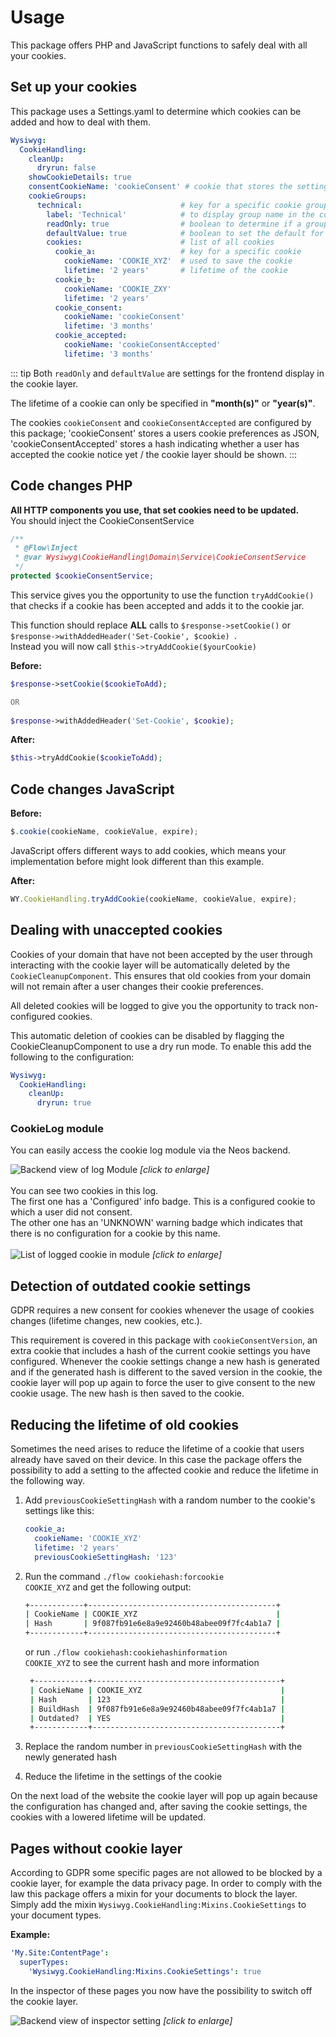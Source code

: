 # Usage
This package offers PHP and JavaScript functions to safely deal with all your cookies.

## Set up your cookies
This package uses a Settings.yaml to determine which cookies can be added and how to deal with them.
```yaml
Wysiwyg:
  CookieHandling:
    cleanUp:
      dryrun: false
    showCookieDetails: true
    consentCookieName: 'cookieConsent' # cookie that stores the settings by a user
    cookieGroups:
      technical:                      # key for a specific cookie group 
        label: 'Technical'            # to display group name in the cookie layer
        readOnly: true                # boolean to determine if a group cannot be disabled by the user
        defaultValue: true            # boolean to set the default for the cookie group 
        cookies:                      # list of all cookies 
          cookie_a:                   # key for a specific cookie
            cookieName: 'COOKIE_XYZ'  # used to save the cookie
            lifetime: '2 years'       # lifetime of the cookie
          cookie_b:                   
            cookieName: 'COOKIE_ZXY'
            lifetime: '2 years'
          cookie_consent:
            cookieName: 'cookieConsent'
            lifetime: '3 months'
          cookie_accepted:
            cookieName: 'cookieConsentAccepted'
            lifetime: '3 months'
```
::: tip
Both <code>readOnly</code> and <code>defaultValue</code> are settings for the frontend display in the cookie layer.

The lifetime of a cookie can only be specified in <b>"month(s)"</b> or <b>"year(s)"</b>.

The cookies <code>cookieConsent</code> and <code>cookieConsentAccepted</code> are configured by this package; 'cookieConsent' stores a users cookie preferences as JSON, 'cookieConsentAccepted' stores a hash indicating whether a user has accepted the cookie notice yet / the cookie layer should be shown.
:::

## Code changes PHP

<b>All HTTP components you use, that set cookies need to be updated.  </b>  
You should inject the CookieConsentService
```` php
/**
 * @Flow\Inject
 * @var Wysiwyg\CookieHandling\Domain\Service\CookieConsentService
 */
protected $cookieConsentService;
```` 
This service gives you the opportunity to use the function `tryAddCookie()` that checks if a cookie has been accepted and adds it to the cookie jar.  

This function should replace **ALL** calls to `$response->setCookie()` or `$response->withAddedHeader('Set-Cookie', $cookie) `.  
Instead you will now call `$this->tryAddCookie($yourCookie)`


<b>Before:</b>
```php
$response->setCookie($cookieToAdd); 

OR
 
$response->withAddedHeader('Set-Cookie', $cookie);
```

<b>After:</b>
```php
$this->tryAddCookie($cookieToAdd);
```

## Code changes JavaScript
<b>Before:</b>

```javascript
$.cookie(cookieName, cookieValue, expire);
```
JavaScript offers different ways to add cookies, which means your implementation before might look different than this example.

<b>After:</b>
```javascript
WY.CookieHandling.tryAddCookie(cookieName, cookieValue, expire);
```

## Dealing with unaccepted cookies
Cookies of your domain that have not been accepted by the user through interacting with the cookie layer will be automatically deleted by the `CookieCleanupComponent`. This ensures that old cookies from your domain will not remain after a user changes their cookie preferences.  

All deleted cookies will be logged to give you the opportunity to track non-configured cookies.  

This automatic deletion of cookies can be disabled by flagging the CookieCleanupComponent to use a dry run mode.
To enable this add the following to the configuration:
```yaml
Wysiwyg:
  CookieHandling:
    cleanUp:
      dryrun: true
```

### CookieLog module
You can easily access the cookie log module via the Neos backend.

![Backend view of log Module](./.vuepress/public/cookielog.png "Backend-Module")
<i>[click to enlarge]</i>
<br />
<br />
You can see two cookies in this log.  
The first one has a 'Configured' info badge. This is a configured cookie to which a user did not consent.  
The other one has an 'UNKNOWN' warning badge which indicates that there is no configuration for a cookie by this name.
<br />
<br />
![List of logged cookie in module](./.vuepress/public/cookie-log-module.jpg "Backend-Module")
<i>[click to enlarge]</i>
<br />  

## Detection of outdated cookie settings
GDPR requires a new consent for cookies whenever the usage of cookies changes (lifetime changes, new cookies, etc.).


This requirement is covered in this package with <code>cookieConsentVersion</code>, an extra cookie that includes a hash of the current cookie settings you have configured.
Whenever the cookie settings change a new hash is generated and if the generated hash is different to the saved version in the cookie,
the cookie layer will pop up again to force the user to give consent to the new cookie usage. 
The new hash is then saved to the cookie.

## Reducing the lifetime of old cookies
Sometimes the need arises to reduce the lifetime of a cookie that users already have saved on their device. In this case 
the package offers the possibility to add a setting to the affected cookie and reduce the lifetime in the following way.

1. Add <code>previousCookieSettingHash</code> with a random number to the cookie's settings like this:
    ```yaml
    cookie_a:                   
      cookieName: 'COOKIE_XYZ'  
      lifetime: '2 years'
      previousCookieSettingHash: '123'
    ```
2. Run the command <code>./flow cookiehash:forcookie COOKIE_XYZ</code> and get the following output:

    ```bash
    +------------+------------------------------------------+
    | CookieName | COOKIE_XYZ                               |
    | Hash       | 9f087fb91e6e8a9e92460b48abee09f7fc4ab1a7 |
    +------------+------------------------------------------+
    ```
   or run <code>./flow cookiehash:cookiehashinformation COOKIE_XYZ</code> to see the current hash and more information
   ```bash
    +------------+------------------------------------------+
    | CookieName | COOKIE_XYZ                               |
    | Hash       | 123                                      |
    | BuildHash  | 9f087fb91e6e8a9e92460b48abee09f7fc4ab1a7 |
    | Outdated?  | YES                                      |
    +------------+------------------------------------------+
   ```
3. Replace the random number in <code>previousCookieSettingHash</code> with the newly generated hash

4. Reduce the lifetime in the settings of the cookie

On the next load of the website the cookie layer will pop up again because the configuration has changed and, 
after saving the cookie settings, the cookies with a lowered lifetime will be updated.


## Pages without cookie layer
According to GDPR some specific pages are not allowed to be blocked by a cookie layer, for example the data privacy page. 
In order to comply with the law this package offers a mixin for your documents to block the layer.
Simply add the mixin `Wysiwyg.CookieHandling:Mixins.CookieSettings` to your document types.


<b>Example:</b>
```yaml
'My.Site:ContentPage':
  superTypes:
    'Wysiwyg.CookieHandling:Mixins.CookieSettings': true
```
In the inspector of these pages you now have the possibility to switch off the cookie layer.


![Backend view of inspector setting](./.vuepress/public/cookie-settings.jpg "Backend-Module")
<i>[click to enlarge]</i>
